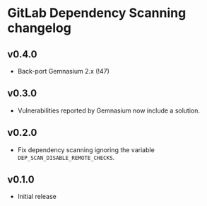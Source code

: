# GitLab Dependency Scanning changelog

## v0.4.0
- Back-port Gemnasium 2.x (!47)

## v0.3.0
- Vulnerabilities reported by Gemnasium now include a solution.

## v0.2.0
- Fix dependency scanning ignoring the variable `DEP_SCAN_DISABLE_REMOTE_CHECKS`.

## v0.1.0
- Initial release
